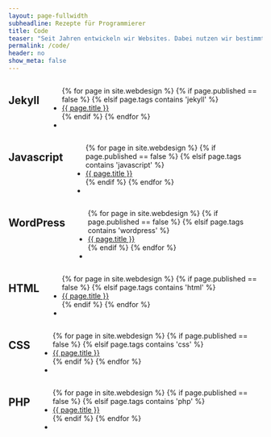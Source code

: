 ```yaml
---
layout: page-fullwidth
subheadline: Rezepte für Programmierer
title: Code
teaser: "Seit Jahren entwickeln wir Websites. Dabei nutzen wir bestimmte Bausteine immer wieder. Sei es wiederkehrende Webdesign-Elemente in HTML, CSS oder Javascript oder Bausteine für die Entwicklung von WordPress oder Jekyll-Themes. Die hier versammelten Rezepte haben sich alle bewährt. Nutzen auch Sie dieses Reservoir."
permalink: /code/
header: no
show_meta: false
---
```

<div class="row">
    <div class="medium-4 columns">
        <h2>Jekyll</h2>
        <ul class="side-nav sans">
          {% for page in site.webdesign %}
          {% if page.published == false %}
          {% elsif page.tags contains 'jekyll' %}
          <li><span><a href="{{ site.url }}{{ page.url }}">{{ page.title }}</a></span></li>
          {% endif %}
          {% endfor %}
          <li>&nbsp;</li>
      </ul>
  </div><!-- /.medium-4.columns -->


  <div class="medium-4 columns">
        <h2>Javascript</h2>
        <ul class="side-nav sans">
          {% for page in site.webdesign %}
          {% if page.published == false %}
          {% elsif page.tags contains 'javascript' %}
          <li><span><a href="{{ site.url }}{{ page.url }}">{{ page.title }}</a></span></li>
          {% endif %}
          {% endfor %}
          <li>&nbsp;</li>
      </ul>
  </div><!-- /.medium-4.columns -->


<div class="medium-4 columns">
        <h2>WordPress</h2>
        <ul class="side-nav sans">
          {% for page in site.webdesign %}
          {% if page.published == false %}
          {% elsif page.tags contains 'wordpress' %}
          <li><span><a href="{{ site.url }}{{ page.url }}">{{ page.title }}</a></span></li>
          {% endif %}
          {% endfor %}
          <li>&nbsp;</li>
      </ul>
</div><!-- /.medium-4.columns -->
</div><!-- /.row -->


<div class="row">
<div class="medium-4 columns">
        <h2>HTML</h2>
        <ul class="side-nav sans">
          {% for page in site.webdesign %}
          {% if page.published == false %}
          {% elsif page.tags contains 'html' %}
          <li><span><a href="{{ site.url }}{{ page.url }}">{{ page.title }}</a></span></li>
          {% endif %}
          {% endfor %}
          <li>&nbsp;</li>
      </ul>
</div><!-- /.medium-4.columns -->


<div class="medium-4 columns">
        <h2>CSS</h2>
        <ul class="side-nav sans">
          {% for page in site.webdesign %}
          {% if page.published == false %}
          {% elsif page.tags contains 'css' %}
          <li><span><a href="{{ site.url }}{{ page.url }}">{{ page.title }}</a></span></li>
          {% endif %}
          {% endfor %}
          <li>&nbsp;</li>
      </ul>
</div><!-- /.medium-4.columns -->


<div class="medium-4 columns">
        <h2>PHP</h2>
        <ul class="side-nav sans">
          {% for page in site.webdesign %}
          {% if page.published == false %}
          {% elsif page.tags contains 'php' %}
          <li><span><a href="{{ site.url }}{{ page.url }}">{{ page.title }}</a></span></li>
          {% endif %}
          {% endfor %}
          <li>&nbsp;</li>
      </ul>
</div><!-- /.medium-4.columns -->
</div><!-- /.row -->

